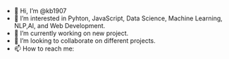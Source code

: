 - 👋 Hi, I’m @kb1907
- 👀 I’m interested in Pyhton, JavaScript, Data Science, Machine Learning, NLP,AI, and Web Development.
- 🌱 I’m currently working on new project.
- 💞️ I’m looking to collaborate on different projects.
- 📫 How to reach me: 

<!---
kb1907/kb1907 is a ✨ special ✨ repository because its `README.md` (this file) appears on your GitHub profile.
You can click the Preview link to take a look at your changes.
--->
